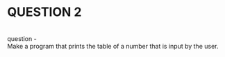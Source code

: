 <h1>QUESTION 2</h1>
<br>
question -
<br> Make a program that prints the table of a number that is input by the user. 
